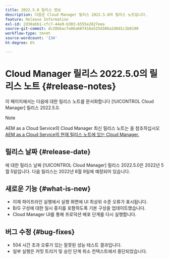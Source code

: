 ```yaml
---
title: 2022.5.0 릴리스 정보
description: 다음은 Cloud Manager 릴리스 2022.5.0의 릴리스 노트입니다.
feature: Release Information
exl-id: 2d38abb1-cfc7-44a9-b303-b555e2827eea
source-git-commit: dc28bbacfe86a68f416a525d386a2d8d1c1b0190
workflow-type: tm+mt
source-wordcount: '134'
ht-degree: 6%

---
```



# Cloud Manager 릴리스 2022.5.0의 릴리스 노트 {#release-notes}

이 페이지에서는 다음에 대한 릴리스 노트를 문서화합니다 [!UICONTROL Cloud Manager] 릴리스 2022.5.0.

>[!NOTE]
>
>AEM as a Cloud Service의 Cloud Manager 최신 릴리스 노트는 을 참조하십시오 [AEM as a Cloud Service의 현재 릴리스 노트에 있는 Cloud Manager.](https://experienceleague.adobe.com/docs/experience-manager-cloud-service/content/implementing/using-cloud-manager/release-notes-cloud-manager/release-notes-cm-current.html)

## 릴리스 날짜 {#release-date}

에 대한 릴리스 날짜 [!UICONTROL Cloud Manager] 릴리스 2022.5.0은 2022년 5월 5일입니다. 다음 릴리스는 2022년 6월 9일에 예정되어 있습니다.

## 새로운 기능 {#what-is-new}

* 이제 파이프라인 실행에서 실행 화면에 UI 최상위 수준 오류가 표시됩니다.
* B/G 구성에 대한 일시 중지를 포함하도록 기본 구성을 업데이트했습니다.
* Cloud Manager UI를 통해 프로덕션 배포 단계를 다시 실행합니다.

## 버그 수정 {#bug-fixes}

* 504 시간 초과 오류가 있는 잘못된 성능 테스트 결과입니다.
* 일부 실행은 커밋 트리거 및 승인 단계 취소 컨텍스트에서 중단되었습니다.
